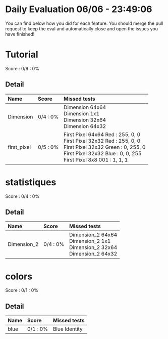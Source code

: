 # Daily Evaluation 06/06 - 23:49:06
You can find below how you did for each feature. 
 You should merge the pull request to keep the eval and automatically close and open the issues you have finished!
# Tutorial
Score : 0/9 :  0%
## Detail
| Name        | Score     | Missed tests                                                                                                                                                                         |
| :---------- | :-------- | :----------------------------------------------------------------------------------------------------------------------------------------------------------------------------------- |
| Dimension   | 0/4 :  0% | Dimension 64x64<br>Dimension 1x1<br>Dimension 32x64<br>Dimension 64x32                                                                                                               |
| first_pixel | 0/5 :  0% | First Pixel 64x64 Red : 255, 0, 0<br>First Pixel 32x32 Red : 255, 0, 0<br>First Pixel 32x32 Green : 0, 255, 0<br>First Pixel 32x32 Blue : 0, 0, 255<br>First Pixel 8x8 001 : 1, 1, 1 |

# statistiques
Score : 0/4 :  0%
## Detail
| Name        | Score     | Missed tests                                                                   |
| :---------- | :-------- | :----------------------------------------------------------------------------- |
| Dimension_2 | 0/4 :  0% | Dimension_2 64x64<br>Dimension_2 1x1<br>Dimension_2 32x64<br>Dimension_2 64x32 |

# colors
Score : 0/1 :  0%
## Detail
| Name  | Score     | Missed tests  |
| :---- | :-------- | :------------ |
| blue  | 0/1 :  0% | Blue Identity |

